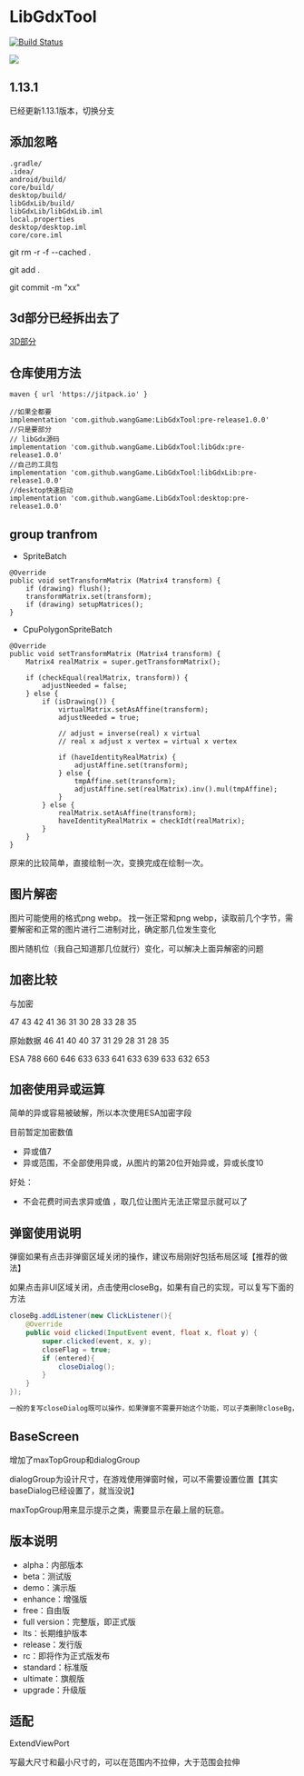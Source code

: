 # LibGdxTool

[![Build Status](https://img.shields.io/github/actions/workflow/status/wangGame/LibGdxTool/gradle.yml?branch=master)](https://github.com/wangGame/LibGdxTool/actions)


[![](https://jitpack.io/v/wangGame/LibGdxTool.svg)](https://jitpack.io/#wangGame/LibGdxTool)

## 1.13.1

已经更新1.13.1版本，切换分支

## 添加忽略

```
.gradle/
.idea/
android/build/
core/build/
desktop/build/
libGdxLib/build/
libGdxLib/libGdxLib.iml
local.properties
desktop/desktop.iml
core/core.iml
```

git rm -r -f --cached .

git add .

git commit -m "xx"

## 3d部分已经拆出去了

[3D部分](https://github.com/wangGame/LibgdxTool3D)

## 仓库使用方法

```
maven { url 'https://jitpack.io' }
   
//如果全都要
implementation 'com.github.wangGame:LibGdxTool:pre-release1.0.0'
//只是要部分
// libGdx源码   
implementation 'com.github.wangGame.LibGdxTool:libGdx:pre-release1.0.0'
//自己的工具包
implementation 'com.github.wangGame.LibGdxTool:libGdxLib:pre-release1.0.0'
//desktop快速启动
implementation 'com.github.wangGame.LibGdxTool:desktop:pre-release1.0.0'
```

## group tranfrom

- SpriteBatch
 
```
@Override
public void setTransformMatrix (Matrix4 transform) {
    if (drawing) flush();
    transformMatrix.set(transform);
    if (drawing) setupMatrices();
}
```

- CpuPolygonSpriteBatch

```
@Override
public void setTransformMatrix (Matrix4 transform) {
    Matrix4 realMatrix = super.getTransformMatrix();

    if (checkEqual(realMatrix, transform)) {
        adjustNeeded = false;
    } else {
        if (isDrawing()) {
            virtualMatrix.setAsAffine(transform);
            adjustNeeded = true;

            // adjust = inverse(real) x virtual
            // real x adjust x vertex = virtual x vertex

            if (haveIdentityRealMatrix) {
                adjustAffine.set(transform);
            } else {
                tmpAffine.set(transform);
                adjustAffine.set(realMatrix).inv().mul(tmpAffine);
            }
        } else {
            realMatrix.setAsAffine(transform);
            haveIdentityRealMatrix = checkIdt(realMatrix);
        }
    }
}
```

原来的比较简单，直接绘制一次，变换完成在绘制一次。

## 图片解密

图片可能使用的格式png webp。
找一张正常和png webp，读取前几个字节，需要解密和正常的图片进行二进制对比，确定那几位发生变化

图片随机位（我自己知道那几位就行）变化，可以解决上面异解密的问题

## 加密比较

与加密

47 43 42 41 36 31 30 28 33 28 35

原始数据
46 41 40 40 37 31 29 28 31 28 35

ESA
788 660 646 633 633 641 633 639 633 632 653

## 加密使用异或运算

简单的异或容易被破解，所以本次使用ESA加密字段  

目前暂定加密数值
- 异或值7
- 异或范围，不全部使用异或，从图片的第20位开始异或，异或长度10

好处：
- 不会花费时间去求异或值 ，取几位让图片无法正常显示就可以了

## 弹窗使用说明

弹窗如果有点击非弹窗区域关闭的操作，建议布局刚好包括布局区域【推荐的做法】

如果点击非UI区域关闭，点击使用closeBg，如果有自己的实现，可以复写下面的方法
```java
closeBg.addListener(new ClickListener(){
    @Override
    public void clicked(InputEvent event, float x, float y) {
        super.clicked(event, x, y);
        closeFlag = true;
        if (entered){
            closeDialog();
        }
    }
});

一般的复写closeDialog既可以操作，如果弹窗不需要开始这个功能，可以子类删除closeBg，即可
```

## BaseScreen

增加了maxTopGroup和dialogGroup

dialogGroup为设计尺寸，在游戏使用弹窗时候，可以不需要设置位置【其实baseDialog已经设置了，就当没说】

maxTopGroup用来显示提示之类，需要显示在最上层的玩意。

## 版本说明

- alpha：内部版本
- beta：测试版
- demo：演示版
- enhance：增强版
- free：自由版
- full version：完整版，即正式版
- lts：长期维护版本
- release：发行版
- rc：即将作为正式版发布
- standard：标准版
- ultimate：旗舰版
- upgrade：升级版


## 适配

ExtendViewPort

写最大尺寸和最小尺寸的，可以在范围内不拉伸，大于范围会拉伸
